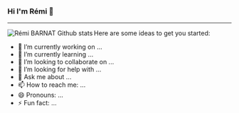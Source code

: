 ### Hi I'm Rémi 👋

---

<img align="left" alt="Rémi BARNAT Github stats" src="https://github-readme-stats.vercel.app/api?username=rbarnat&theme=tokyonight&show_icons=true&hide_border=true" />

Here are some ideas to get you started:

- 🔭 I’m currently working on ...
- 🌱 I’m currently learning ...
- 👯 I’m looking to collaborate on ...
- 🤔 I’m looking for help with ...
- 💬 Ask me about ...
- 📫 How to reach me: ...
- 😄 Pronouns: ...
- ⚡ Fun fact: ...

